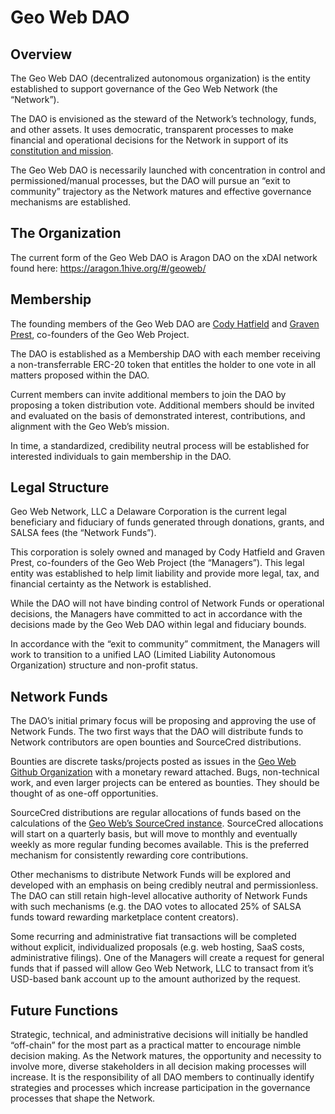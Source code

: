 # Geo Web DAO

## Overview

The Geo Web DAO (decentralized autonomous organization) is the entity established to support governance of the Geo Web Network (the “Network”).

The DAO is envisioned as the steward of the Network’s technology, funds, and other assets. It uses democratic, transparent processes to make financial and operational decisions for the Network in support of its [constitution and mission](https://github.com/Geo-Web-Project/governance/blob/main/DRAFT_Constitution.md).

The Geo Web DAO is necessarily launched with concentration in control and permissioned/manual processes, but the DAO will pursue an “exit to community” trajectory as the Network matures and effective governance mechanisms are established.

## The Organization

The current form of the Geo Web DAO is Aragon DAO on the xDAI network found here: https://aragon.1hive.org/#/geoweb/

## Membership

The founding members of the Geo Web DAO are [Cody Hatfield](https://twitter.com/codynhat) and [Graven Prest](https://twitter.com/GravenPrest), co-founders of the Geo Web Project.

The DAO is established as a Membership DAO with each member receiving a non-transferrable ERC-20 token that entitles the holder to one vote in all matters proposed within the DAO.

Current members can invite additional members to join the DAO by proposing a token distribution vote. Additional members should be invited and evaluated on the basis of demonstrated interest, contributions, and alignment with the Geo Web’s mission.

In time, a standardized, credibility neutral process will be established for interested individuals to gain membership in the DAO.

## Legal Structure

Geo Web Network, LLC a Delaware Corporation is the current legal beneficiary and fiduciary of funds generated through donations, grants, and SALSA fees (the “Network Funds”).

This corporation is solely owned and managed by Cody Hatfield and Graven Prest, co-founders of the Geo Web Project (the “Managers”). This legal entity was established to help limit liability and provide more legal, tax, and financial certainty as the Network is established.

While the DAO will not have binding control of Network Funds or operational decisions, the Managers have committed to act in accordance with the decisions made by the Geo Web DAO within legal and fiduciary bounds.

In accordance with the “exit to community” commitment, the Managers will work to transition to a unified LAO (Limited Liability Autonomous Organization) structure and non-profit status.

## Network Funds

The DAO’s initial primary focus will be proposing and approving the use of Network Funds. The two first ways that the DAO will distribute funds to Network contributors are open bounties and SourceCred distributions.

Bounties are discrete tasks/projects posted as issues in the [Geo Web Github Organization](https://github.com/Geo-Web-Project) with a monetary reward attached. Bugs, non-technical work, and even larger projects can be entered as bounties. They should be thought of as one-off opportunities.

SourceCred distributions are regular allocations of funds based on the calculations of the [Geo Web’s SourceCred instance](https://geo-web-project.github.io/sourcecred-instance/#/explorer). SourceCred allocations will start on a quarterly basis, but will move to monthly and eventually weekly as more regular funding becomes available. This is the preferred mechanism for consistently rewarding core contributions.

Other mechanisms to distribute Network Funds will be explored and developed with an emphasis on being credibly neutral and permissionless. The DAO can still retain high-level allocative authority of Network Funds with such mechanisms (e.g. the DAO votes to allocated 25% of SALSA funds toward rewarding marketplace content creators).

Some recurring and administrative fiat transactions will be completed without explicit, individualized proposals (e.g. web hosting, SaaS costs, administrative filings). One of the Managers will create a request for general funds that if passed will allow Geo Web Network, LLC to transact from it’s USD-based bank account up to the amount authorized by the request.

## Future Functions

Strategic, technical, and administrative decisions will initially be handled “off-chain” for the most part as a practical matter to encourage nimble decision making. As the Network matures, the opportunity and necessity to involve more, diverse stakeholders in all decision making processes will increase. It is the responsibility of all DAO members to continually identify strategies and processes which increase participation in the governance processes that shape the Network.

